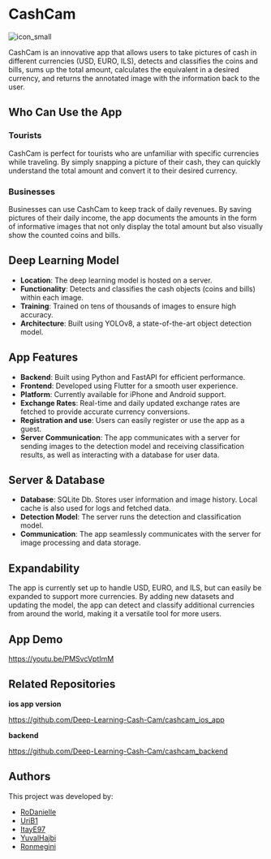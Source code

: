 # CashCam
![icon_small](https://github.com/user-attachments/assets/abd3257d-f239-47de-a877-5704a8095d5a)

CashCam is an innovative app that allows users to take pictures of cash in different currencies (USD, EURO, ILS), detects and classifies the coins and bills, sums up the total amount, calculates the equivalent in a desired currency, and returns the annotated image with the information back to the user.

## Who Can Use the App

### Tourists
CashCam is perfect for tourists who are unfamiliar with specific currencies while traveling. By simply snapping a picture of their cash, they can quickly understand the total amount and convert it to their desired currency.

### Businesses
Businesses can use CashCam to keep track of daily revenues. By saving pictures of their daily income, the app documents the amounts in the form of informative images that not only display the total amount but also visually show the counted coins and bills.

## Deep Learning Model

- **Location**: The deep learning model is hosted on a server.
- **Functionality**: Detects and classifies the cash objects (coins and bills) within each image.
- **Training**: Trained on tens of thousands of images to ensure high accuracy.
- **Architecture**: Built using YOLOv8, a state-of-the-art object detection model.

## App Features

- **Backend**: Built using Python and FastAPI for efficient performance.
- **Frontend**: Developed using Flutter for a smooth user experience.
- **Platform**: Currently available for iPhone and Android support.
- **Exchange Rates**: Real-time and daily updated exchange rates are fetched to provide accurate currency conversions.
- **Registration and use**: Users can easily register or use the app as a guest.
- **Server Communication**: The app communicates with a server for sending images to the detection model and receiving classification results, as well as interacting with a database for user data.

## Server & Database

- **Database**: SQLite Db. Stores user information and image history. Local cache is also used for logs and fetched data.
- **Detection Model**: The server runs the detection and classification model.
- **Communication**: The app seamlessly communicates with the server for image processing and data storage.

## Expandability

The app is currently set up to handle USD, EURO, and ILS, but can easily be expanded to support more currencies. By adding new datasets and updating the model, the app can detect and classify additional currencies from around the world, making it a versatile tool for more users.

## App Demo

https://youtu.be/PMSvcVptImM

## Related Repositories
**ios app version**

https://github.com/Deep-Learning-Cash-Cam/cashcam_ios_app

**backend**

https://github.com/Deep-Learning-Cash-Cam/cashcam_backend

## Authors

This project was developed by:

- [RoDanielle](https://github.com/RoDanielle)
- [UriB1](https://github.com/UriBeeri)
- [ItayE97](https://github.com/ItayE97)
- [YuvalHajbi](https://github.com/YuvalHajbi)
- [Ronmegini](https://github.com/ronmegini)
